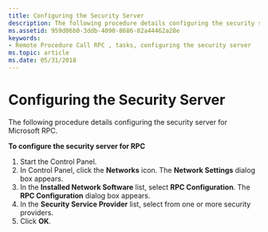 ```yaml
---
title: Configuring the Security Server
description: The following procedure details configuring the security server for Microsoft RPC.
ms.assetid: 959d06b0-3ddb-4090-8686-82a44462a28e
keywords:
- Remote Procedure Call RPC , tasks, configuring the security server
ms.topic: article
ms.date: 05/31/2018
---
```


# Configuring the Security Server

The following procedure details configuring the security server for Microsoft RPC.

**To configure the security server for RPC**

1.  Start the Control Panel.
2.  In Control Panel, click the **Networks** icon. The **Network Settings** dialog box appears.
3.  In the **Installed Network Software** list, select **RPC Configuration**. The **RPC Configuration** dialog box appears.
4.  In the **Security Service Provider** list, select from one or more security providers.
5.  Click **OK**.

 

 




